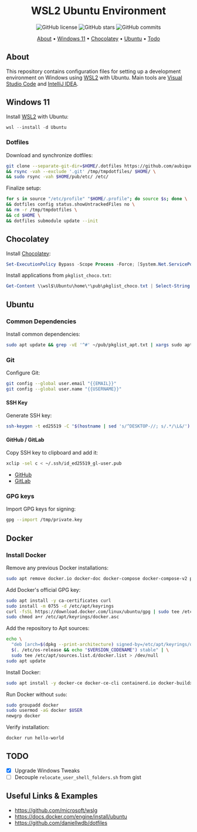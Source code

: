 <div align="center">
  <h1>WSL2 Ubuntu Environment</h1>
</div>
<div align="center">
  <img src="https://img.shields.io/github/license/aubique/dotfiles-wsl?style=for-the-badge" alt="GitHub license" />
  <img src="https://img.shields.io/github/stars/aubique/dotfiles-wsl?style=for-the-badge" alt="GitHub stars" />
  <img src="https://img.shields.io/github/last-commit/aubique/dotfiles-wsl?style=for-the-badge" alt="GitHub commits" />
</div>
<p align="center">
  <a href="#about">About</a> •
  <a href="#windows-11">Windows 11</a> •
  <a href="#chocolatey">Chocolatey</a> •
  <a href="#ubuntu">Ubuntu</a> •
  <a href="#todo">Todo</a>
</p>

## About

This repository contains configuration files for setting up a development environment on Windows using [WSL2](https://docs.microsoft.com/en-us/windows/wsl/compare-versions) with Ubuntu. Main tools are [Visual Studio Code](https://code.visualstudio.com/docs) and [IntelliJ IDEA](https://www.jetbrains.com/idea/features).

## Windows 11

Install [WSL2](https://docs.microsoft.com/en-us/windows/wsl/compare-versions) with Ubuntu:

```powershell
wsl --install -d Ubuntu
```

### Dotfiles

Download and synchronize dotfiles:

```bash
git clone --separate-git-dir=$HOME/.dotfiles https://github.com/aubique/dotfiles-wsl.git /tmp/tmpdotfiles \
&& rsync -vah --exclude '.git' /tmp/tmpdotfiles/ $HOME/ \
&& sudo rsync -vah $HOME/pub/etc/ /etc/
```

Finalize setup:

```bash
for s in source "/etc/profile" "$HOME/.profile"; do source $s; done \
&& dotfiles config status.showUntrackedFiles no \
&& rm -r /tmp/tmpdotfiles \
&& cd $HOME \
&& dotfiles submodule update --init
```

## Chocolatey

Install [Chocolatey](https://chocolatey.org/install):

```powershell
Set-ExecutionPolicy Bypass -Scope Process -Force; [System.Net.ServicePointManager]::SecurityProtocol = [System.Net.ServicePointManager]::SecurityProtocol -bor 3072; iex ((New-Object System.Net.WebClient).DownloadString('https://community.chocolatey.org/install.ps1'))
```

Install applications from `pkglist_choco.txt`:

```powershell
Get-Content \\wsl$\Ubuntu\home\*\pub\pkglist_choco.txt | Select-String -NotMatch '^#.*' | ForEach {iex "choco install -y $_"}
```

## Ubuntu

### Common Dependencies

Install common dependencies:

```bash
sudo apt update && grep -vE '^#' ~/pub/pkglist_apt.txt | xargs sudo apt install -y
```

### Git

Configure Git:

```bash
git config --global user.email "{{EMAIL}}"
git config --global user.name "{{USERNAME}}"
```

#### SSH Key

Generate SSH key:

```bash
ssh-keygen -t ed25519 -C "$(hostname | sed 's/^DESKTOP-//; s/.*/\L&/'):$(date -I)" -f ~/.ssh/id_ed25519_serv-user
```

#### GitHub / GitLab

Copy SSH key to clipboard and add it:

```bash
xclip -sel c < ~/.ssh/id_ed25519_gl-user.pub
```
- [GitHub](https://github.com/settings/ssh/new)
- [GitLab](https://gitlab.com/-/user_settings/ssh_keys)

### GPG keys

Import GPG keys for signing:

```bash
gpg --import /tmp/private.key
```

## Docker

### Install Docker

Remove any previous Docker installations:

```bash
sudo apt remove docker.io docker-doc docker-compose docker-compose-v2 podman-docker containerd runc
```

Add Docker's official GPG key:

```bash
sudo apt install -y ca-certificates curl
sudo install -m 0755 -d /etc/apt/keyrings
curl -fsSL https://download.docker.com/linux/ubuntu/gpg | sudo tee /etc/apt/keyrings/docker.asc > /dev/null
sudo chmod a+r /etc/apt/keyrings/docker.asc
```

Add the repository to Apt sources:

```bash
echo \
  "deb [arch=$(dpkg --print-architecture) signed-by=/etc/apt/keyrings/docker.asc] https://download.docker.com/linux/ubuntu \
  $(. /etc/os-release && echo "$VERSION_CODENAME") stable" | \
  sudo tee /etc/apt/sources.list.d/docker.list > /dev/null
sudo apt update
```

Install Docker:

```bash
sudo apt install -y docker-ce docker-ce-cli containerd.io docker-buildx-plugin docker-compose-plugin
```

Run Docker without `sudo`:

```bash
sudo groupadd docker
sudo usermod -aG docker $USER
newgrp docker
```

Verify installation:

```bash
docker run hello-world
```

## TODO

- [x] Upgrade Windows Tweaks
- [ ] Decouple `relocate_user_shell_folders.sh` from gist

## Useful Links & Examples

- https://github.com/microsoft/wslg
- https://docs.docker.com/engine/install/ubuntu
- https://github.com/daniellwdb/dotfiles
